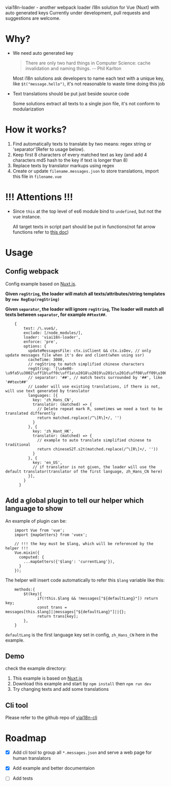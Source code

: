 viai18n-loader - another webpack loader i18n solution for Vue (Nuxt) with auto generated keys
Currently under development, pull requests and suggestions are welcome.

# Why?
* We need auto generated key
    > There are only two hard things in Computer Science: cache invalidation and naming things. -- Phil Karlton

    Most i18n solutions ask developers to name each text with a unique key, like `$t("message.hello")`, it's not reasonable to waste time doing this job
* Text translations should be put just beside source code

  Some solutions extract all texts to a single json file, it's not conform to modularization

# How it works?
1. Find automatically texts to translate by two means: regex string or 'separator'(Refer to usage below).
2. Keep first 8 characters of every matched text as key (and add 4 characters md5 hash to the key if text is longer than 8)
3. Replace texts by translator markups using regex
4. Create or update `filename.messages.json` to store translations, import this file in `filename.vue`

# **!!! Attentions !!!**
* Since `this` at the top level of es6 module bind to `undefined`, but not the vue instance.

  All target texts in script part should be put in functions(not fat arrow functions refer to [this doc](https://vuejs.org/v2/guide/instance.html#Data-and-Methods))


# Usage

## Config webpack
Config example based on [Nuxt.js](https://nuxtjs.org/).

**Given `regString`, the loader will match all texts/attributes/string templates by `new RegExp(regString)`**

**Given `separator`, the loader will ignore `regString`, The loader will match all texts between `separator`, for example `##text##`.**
```
    {
        test: /\.vue$/,
        exclude: [/node_modules/],
        loader: 'viai18n-loader',
        enforce: 'pre',
        options: {
          updateMessagesFile: ctx.isClient && ctx.isDev, // only update messages file when it's dev and client(when using ssr)
          cacheTime: 3000,
          // regString to match simplified chinese characters
          regString: '[\u4e00-\u9fa5\u3002\uff1b\uff0c\uff1a\u2018\u2019\u201c\u201d\uff08\uff09\u3001\uff1f\uff01\ufe15\u300a\u300b]+',
          // separator: '##', // match texts surrounded by '##', like '##text##'
          // Loader will use existing translations, if there is not, will use text generated by translator
          languages: [{
            key: 'zh_Hans_CN',
            translator: (matched) => {
              // Delete repeat mark R, sometimes we need a text to be translated differently
              return matched.replace(/^\[R\]+/, '')
            }
          }, {
            key: 'zh_Hant_HK',
            translator: (matched) => {
              // example to auto translate simplified chinese to traditional
              return chineseS2T.s2t(matched.replace(/^\[R\]+/, ''))
            }
          }, {
            key: 'en_US',
            // if translator is not given, the loader will use the default translator(translator of the first language, zh_Hans_CN here)
          }],
        }
      }
```
## Add a global plugin to tell our helper which language to show
An example of plugin can be:
```
    import Vue from 'vue';
    import {mapGetters} from 'vuex';

    // !!! the key must be $lang, which will be referenced by the helper !!!
    Vue.mixin({
      computed: {
        ...mapGetters({'$lang': 'currentLang'}),
      }
    });
```
The helper will insert code automatically to refer this `$lang` variable like this:
```
    methods:{
        $t(key){
              if(!this.$lang && !messages["${defaultLang}"]) return key;
              const trans = messages[this.$lang]||messages["${defaultLang}"]||{};
              return trans[key];
        },
    }
```
`defaultLang` is the first language key set in config, `zh_Hans_CN` here in the example.




## Demo
check the example directory:

1. This example is based on [Nuxt.js](https://nuxtjs.org/)
2. Download this example and start by `npm install` then `npm run dev`
3. Try changing texts and add some translations

## Cli tool
Please refer to the github repo of [viai18n-cli](https://github.com/viabtc/viai18n-cli)

# Roadmap
- [X] Add cli tool to group all `*.messages.json` and serve a web page for human translators
- [X] Add example and better documentaion
- [ ] Add tests


